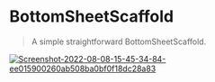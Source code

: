 # BottomSheetScaffold

> A simple straightforward BottomSheetScaffold.

<a href="https://ibb.co/r6zFQYb"><img src="https://i.ibb.co/r6zFQYb/Screenshot-2022-08-08-15-45-34-84-ee015900260ab508ba0bf0f18dc28a83.jpg" alt="Screenshot-2022-08-08-15-45-34-84-ee015900260ab508ba0bf0f18dc28a83" border="0"></a>